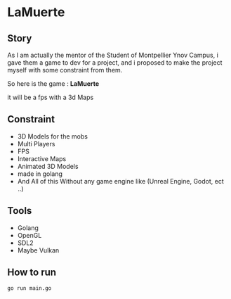 # LaMuerte

## Story

As I am actually the mentor of the Student of Montpellier Ynov Campus, i gave them a game to dev for a project, and i proposed to make the project myself with some constraint from them.

So here is the game : **LaMuerte**

it will be a fps with a 3d Maps

## **Constraint**

- 3D Models for the mobs
- Multi Players
- FPS
- Interactive Maps
- Animated 3D Models
- made in golang
- And All of this Without any game engine like (Unreal Engine, Godot, ect ..)


## Tools 

- Golang
- OpenGL
- SDL2
- Maybe Vulkan

## How to run
 
```bash
go run main.go
```